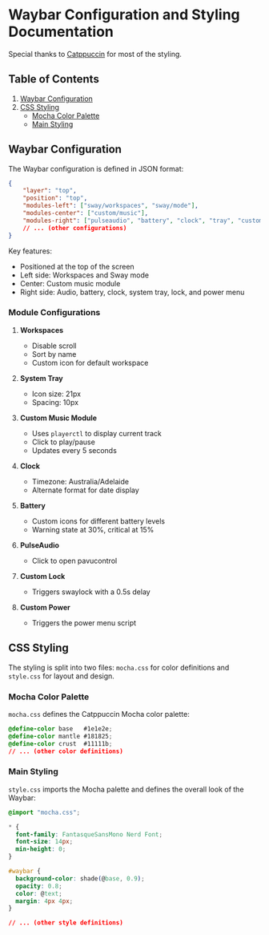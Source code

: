 # Waybar Configuration and Styling Documentation

Special thanks to [Catppuccin](https://github.com/catppuccin/waybar/tree/main) for most of the styling.

## Table of Contents
1. [Waybar Configuration](#waybar-configuration)
2. [CSS Styling](#css-styling)
   - [Mocha Color Palette](#mocha-color-palette)
   - [Main Styling](#main-styling)

## Waybar Configuration

The Waybar configuration is defined in JSON format:

```json
{
    "layer": "top",
    "position": "top",
    "modules-left": ["sway/workspaces", "sway/mode"],
    "modules-center": ["custom/music"],
    "modules-right": ["pulseaudio", "battery", "clock", "tray", "custom/lock", "custom/power"],
    // ... (other configurations)
}
```

Key features:
- Positioned at the top of the screen
- Left side: Workspaces and Sway mode
- Center: Custom music module
- Right side: Audio, battery, clock, system tray, lock, and power menu

### Module Configurations

1. **Workspaces**
   - Disable scroll
   - Sort by name
   - Custom icon for default workspace

2. **System Tray**
   - Icon size: 21px
   - Spacing: 10px

3. **Custom Music Module**
   - Uses `playerctl` to display current track
   - Click to play/pause
   - Updates every 5 seconds

4. **Clock**
   - Timezone: Australia/Adelaide
   - Alternate format for date display

5. **Battery**
   - Custom icons for different battery levels
   - Warning state at 30%, critical at 15%

6. **PulseAudio**
   - Click to open pavucontrol

7. **Custom Lock**
   - Triggers swaylock with a 0.5s delay

8. **Custom Power**
   - Triggers the power menu script

## CSS Styling

The styling is split into two files: `mocha.css` for color definitions and `style.css` for layout and design.

### Mocha Color Palette

`mocha.css` defines the Catppuccin Mocha color palette:

```css
@define-color base   #1e1e2e;
@define-color mantle #181825;
@define-color crust  #11111b;
// ... (other color definitions)
```

### Main Styling

`style.css` imports the Mocha palette and defines the overall look of the Waybar:

```css
@import "mocha.css";

* {
  font-family: FantasqueSansMono Nerd Font;
  font-size: 14px;
  min-height: 0;
}

#waybar {
  background-color: shade(@base, 0.9);
  opacity: 0.8;
  color: @text;
  margin: 4px 4px;
}

// ... (other style definitions)
```
